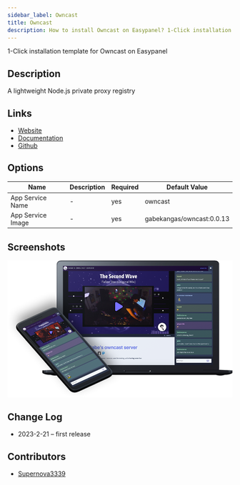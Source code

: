 ```yaml
---
sidebar_label: Owncast
title: Owncast
description: How to install Owncast on Easypanel? 1-Click installation template for Owncast on Easypanel
---
```


<!-- generated -->

1-Click installation template for Owncast on Easypanel

## Description

A lightweight Node.js private proxy registry

## Links

- [Website](https://owncast.online/)
- [Documentation](https://owncast.online/docs)
- [Github](https://github.com/owncast/owncast)

## Options

Name | Description | Required | Default Value
-|-|-|-
App Service Name | - | yes | owncast
App Service Image | - | yes | gabekangas/owncast:0.0.13

## Screenshots

![Owncast Screenshot](./assets/screenshot.png)

## Change Log

- 2023-2-21 – first release

## Contributors

- [Supernova3339](https://github.com/Supernova3339)
